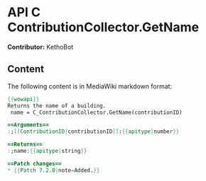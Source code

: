 # API C ContributionCollector.GetName

**Contributor:** KethoBot

## Content

The following content is in MediaWiki markdown format:

```mediawiki
{{wowapi}}
Returns the name of a building.
 name = C_ContributionCollector.GetName(contributionID)

==Arguments==
:;[[ContributionID|contributionID]]:{{apitype|number}}

==Returns==
:;name:{{apitype|string}}

==Patch changes==
* {{Patch 7.2.0|note=Added.}}
```